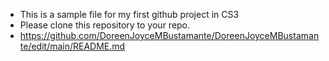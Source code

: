 - This is a sample file for my first github project in CS3
- Please clone this repository to your repo.
- https://github.com/DoreenJoyceMBustamante/DoreenJoyceMBustamante/edit/main/README.md

